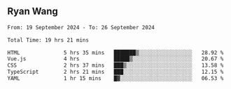 ## Ryan Wang

<!--START_SECTION:waka-->

```txt
From: 19 September 2024 - To: 26 September 2024

Total Time: 19 hrs 21 mins

HTML              5 hrs 35 mins   ███████▒░░░░░░░░░░░░░░░░░   28.92 %
Vue.js            4 hrs           █████▒░░░░░░░░░░░░░░░░░░░   20.67 %
CSS               2 hrs 37 mins   ███▒░░░░░░░░░░░░░░░░░░░░░   13.58 %
TypeScript        2 hrs 21 mins   ███░░░░░░░░░░░░░░░░░░░░░░   12.15 %
YAML              1 hr 15 mins    █▓░░░░░░░░░░░░░░░░░░░░░░░   06.53 %
```

<!--END_SECTION:waka-->
